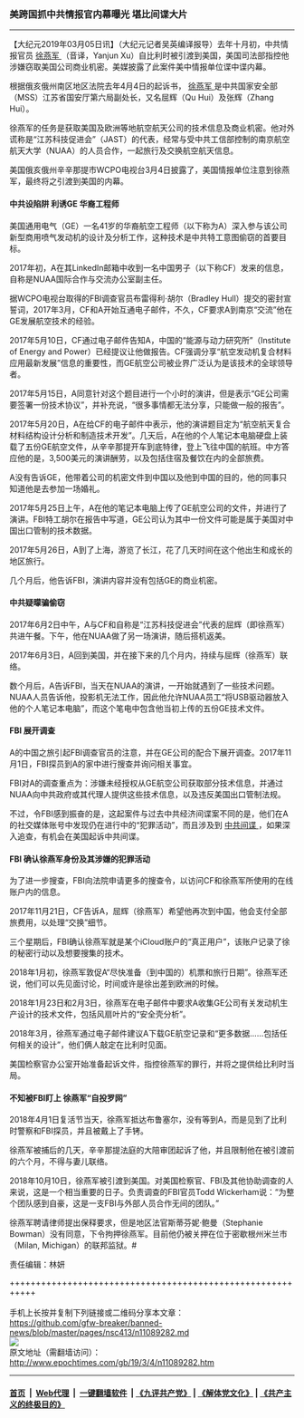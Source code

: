 ### 美跨国抓中共情报官内幕曝光 堪比间谍大片
------------------------

<p>
 【大纪元2019年03月05日讯】（大纪元记者吴英编译报导）去年十月初，中共情报官员
 <a href="http://www.epochtimes.com/gb/tag/%E5%BE%90%E7%87%95%E5%86%9B.html">
  徐燕军
 </a>
 （音译，Yanjun Xu）自比利时被引渡到美国，美国司法部指控他涉嫌窃取美国公司商业机密。美媒披露了此案件美中情报单位谍中谍内幕。
</p>
<p>
 根据俄亥俄州南区地区法院去年4月4日的起诉书，
 <a href="http://www.epochtimes.com/gb/tag/%E5%BE%90%E7%87%95%E5%86%9B.html">
  徐燕军
 </a>
 是中共国家安全部（MSS）江苏省国安厅第六局副处长，又名屈辉（Qu Hui）及张辉（Zhang Hui）。
</p>
<p>
 徐燕军的任务是获取美国及欧洲等地航空航天公司的技术信息及商业机密。他对外谎称是“江苏科技促进会”（JAST）的代表，经常与受中共工信部控制的南京航空航天大学（NUAA）的人员合作，一起旅行及交换航空航天信息。
</p>
<p>
 美国俄亥俄州辛辛那提市WCPO电视台3月4日披露了，美国情报单位注意到徐燕军，最终将之引渡到美国的内幕。
</p>
<h4>
 <strong>
  中共设陷阱
 </strong>
 <strong>
  利诱GE
 </strong>
 <strong>
  华裔工程师
 </strong>
</h4>
<p>
 美国通用电气（GE）一名41岁的华裔航空工程师（以下称为A）深入参与该公司新型商用喷气发动机的设计及分析工作，这种技术是中共特工意图偷窃的首要目标。
</p>
<p>
 2017年初，A在其LinkedIn邮箱中收到一名中国男子（以下称CF）发来的信息，自称是NUAA国际合作与交流办公室副主任。
</p>
<p>
 据WCPO电视台取得的FBI调查官员布雷得利‧胡尔（Bradley Hull）提交的密封宣誓词，2017年3月，CF和A开始互通电子邮件，不久，CF要求A到南京“交流”他在GE发展航空技术的经验。
</p>
<p>
 2017年5月10日，CF通过电子邮件告知A，中国的“能源与动力研究所”（Institute of Energy and Power）已经提议让他做报告。CF强调分享“航空发动机复合材料应用最新发展”信息的重要性，而GE航空公司被业界广泛认为是该技术的全球领导者。
</p>
<p>
 2017年5月15日，A同意针对这个题目进行一个小时的演讲，但是表示“GE公司需要签署一份技术协议”，并补充说，“很多事情都无法分享，只能做一般的报告”。
</p>
<p>
 2017年5月20日，A在给CF的电子邮件中表示，他的演讲题目定为“航空航天复合材料结构设计分析和制造技术开发”。几天后，A在他的个人笔记本电脑硬盘上装载了五份GE航空文件，从辛辛那提开车到底特律，登上飞往中国的航班。中方答应他的是，3,500美元的演讲酬劳，以及包括住宿及餐饮在内的全部旅费。
</p>
<p>
 A没有告诉GE，他带着公司的机密文件到中国以及他到中国的目的，他的同事只知道他是去参加一场婚礼。
</p>
<p>
 2017年5月25日上午，A在他的笔记本电脑上传了GE航空公司的文件，并进行了演讲。FBI特工胡尔在报告中写道，GE公司认为其中一份文件可能是属于美国对中国出口管制的技术数据。
</p>
<p>
 2017年5月26日，A到了上海，游览了长江，花了几天时间在这个他出生和成长的地区旅行。
</p>
<p>
 几个月后，他告诉FBI，演讲内容并没有包括GE的商业机密。
</p>
<h4>
 <strong>
  中共疑曚骗偷窃
 </strong>
</h4>
<p>
 2017年6月2日中午，A与CF和自称是“江苏科技促进会”代表的屈辉（即徐燕军）共进午餐。下午，他在NUAA做了另一场演讲，随后搭机返美。
</p>
<p>
 2017年6月3日，A回到美国，并在接下来的几个月内，持续与屈辉（徐燕军）联络。
</p>
<p>
 数个月后，A告诉FBI，当天在NUAA的演讲，一开始就遇到了一些技术问题。NUAA人员告诉他，投影机无法工作，因此他允许NUAA员工“将USB驱动器放入他的个人笔记本电脑”，而这个笔电中包含他当初上传的五份GE技术文件。
</p>
<h4>
 <strong>
  FBI
 </strong>
 <strong>
  展开调查
 </strong>
</h4>
<p>
 A的中国之旅引起FBI调查官员的注意，并在GE公司的配合下展开调查。2017年11月1日，FBI探员到A的家中进行搜查并询问相关事宜。
</p>
<p>
 FBI对A的调查重点为：涉嫌未经授权从GE航空公司获取部分技术信息，并通过NUAA向中共政府或其代理人提供这些技术信息，以及违反美国出口管制法规。
</p>
<p>
 不过，令FBI感到振奋的是，这起案件与过去中共经济间谍案不同的是，他们在A的社交媒体账号中发现仍在进行中的“犯罪活动”，而且涉及到
 <a href="http://www.epochtimes.com/gb/tag/%E4%B8%AD%E5%85%B1%E9%97%B4%E8%B0%8D.html">
  中共间谍
 </a>
 ，如果深入追查，有机会在美国起诉中共间谍。
</p>
<h4>
 <strong>
  FBI
 </strong>
 <strong>
  确认徐燕军身份及其涉嫌的犯罪活动
 </strong>
</h4>
<p>
 为了进一步搜查，FBI向法院申请更多的搜查令，以访问CF和徐燕军所使用的在线账户内的信息。
</p>
<p>
 2017年11月21日，CF告诉A，屈辉（徐燕军）希望他再次到中国，他会支付全部旅费用，以处理“交换”细节。
</p>
<p>
 三个星期后，FBI确认徐燕军就是某个iCloud账户的“真正用户”，该账户记录了徐的秘密行动以及想要搜集的技术。
</p>
<p>
 2018年1月初，徐燕军敦促A“尽快准备（到中国的）机票和旅行日期”。徐燕军还说，他们可以先见面讨论，时间或许是徐出差到欧洲的时候。
</p>
<p>
 2018年1月23日和2月3日，徐燕军在电子邮件中要求A收集GE公司有关发动机生产设计的技术文件，包括风扇叶片的“安全壳分析”。
</p>
<p>
 2018年3月，徐燕军通过电子邮件建议A下载GE航空记录和“更多数据……包括任何相关的设计”，他们俩人敲定在比利时见面。
</p>
<p>
 美国检察官办公室开始准备起诉文件，指控徐燕军的罪行，并将之提供给比利时当局。
</p>
<h4>
 不知被FBI盯上 徐燕军“自投罗网”
</h4>
<p>
 2018年4月1日复活节当天，徐燕军抵达布鲁塞尔，没有等到A，而是见到了比利时警察和FBI探员，并且被戴上了手铐。
</p>
<p>
 徐燕军被捕后的几天，辛辛那提法庭的大陪审团起诉了他，并且限制他在被引渡前的六个月，不得与妻儿联络。
</p>
<p>
 2018年10月10日，徐燕军被引渡到美国。对美国检察官、FBI及其他协助调查的人来说，这是一个相当重要的日子。负责调查的FBI官员Todd Wickerham说：“为整个团队感到自豪，这是一支FBI与外部人员合作无间的团队。”
</p>
<p>
 徐燕军聘请律师提出保释要求，但是地区法官斯蒂芬妮‧鲍曼（Stephanie Bowman）没有同意，下令拘押徐燕军。目前他仍被关押在位于密歇根州米兰市（Milan, Michigan）的联邦监狱。#
</p>
<p>
 责任编辑：林妍
</p>

+++++++++++++++++++++++++++++++++++++++++++++++++++++++++++<br/><br/>
手机上长按并复制下列链接或二维码分享本文章：<br/>
https://github.com/gfw-breaker/banned-news/blob/master/pages/nsc413/n11089282.md <br/>
<a href='https://github.com/gfw-breaker/banned-news/blob/master/pages/nsc413/n11089282.md'><img src='https://github.com/gfw-breaker/banned-news/blob/master/pages/nsc413/n11089282.md.png'/></a> <br/>
原文地址（需翻墙访问）：http://www.epochtimes.com/gb/19/3/4/n11089282.htm


------------------------
#### [首页](https://github.com/gfw-breaker/banned-news/blob/master/README.md) &nbsp;|&nbsp; [Web代理](https://github.com/labour-camp/helloworld) &nbsp;|&nbsp; [一键翻墙软件](https://github.com/gfw-breaker/nogfw/blob/master/README.md) &nbsp;| [《九评共产党》](https://github.com/gfw-breaker/9ping.md/blob/master/README.md#九评之一评共产党是什么) | [《解体党文化》](https://github.com/gfw-breaker/jtdwh.md/blob/master/README.md) | [《共产主义的终极目的》](https://github.com/gfw-breaker/gczydzjmd.md/blob/master/README.md)

